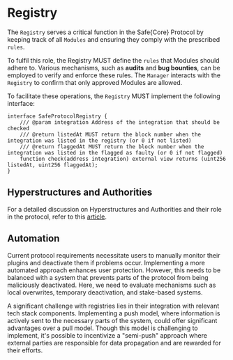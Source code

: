 # Registry

The `Registry` serves a critical function in the Safe{Core} Protocol by keeping track of all `Modules` and ensuring they comply with the prescribed `rules`.

To fulfil this role, the Registry MUST define the `rules` that Modules should adhere to. Various mechanisms, such as **audits** and **bug bounties**, can be employed to verify and enforce these rules. The `Manager` interacts with the `Registry` to confirm that only approved Modules are allowed.

To facilitate these operations, the `Registry` MUST implement the following interface:

```solidity
interface SafeProtocolRegistry {
    /// @param integration Address of the integration that should be checked 
    /// @return listedAt MUST return the block number when the integration was listed in the registry (or 0 if not listed)  
    /// @return flaggedAt MUST return the block number when the integration was listed in the flagged as faulty (or 0 if not flagged)  
    function check(address integration) external view returns (uint256 listedAt, uint256 flaggedAt);
}
```

## Hyperstructures and Authorities
For a detailed discussion on Hyperstructures and Authorities and their role in the protocol, refer to this [article](https://mirror.xyz/konradkopp.eth/7Q3TrMFgx2VbZRKa7UEaisIMjimpMABiqGYo00T9egA).

## Automation

Current protocol requirements necessitate users to manually monitor their plugins and deactivate them if problems occur. Implementing a more automated approach enhances user protection. However, this needs to be balanced with a system that prevents parts of the protocol from being maliciously deactivated. Here, we need to evaluate mechanisms such as local overwrites, temporary deactivation, and stake-based systems.

A significant challenge with registries lies in their integration with relevant tech stack components. Implementing a push model, where information is actively sent to the necessary parts of the system, could offer significant advantages over a pull model. Though this model is challenging to implement, it's possible to incentivize a "semi-push" approach where external parties are responsible for data propagation and are rewarded for their efforts.
